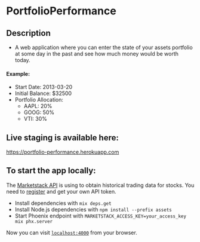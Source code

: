 # PortfolioPerformance

## Description

- A web application where you can enter the state of your assets portfolio at some day in the past and see how much money would be worth today.

#### Example: 
- Start Date: 2013-03-20
- Initial Balance: $32500
- Portfolio Allocation:
  - AAPL: 20%
  - GOOG: 50%
  - VTI: 30%

## Live staging is available here:
https://portfolio-performance.herokuapp.com

## To start the app locally:

The [Marketstack API](https://marketstack.com/) is using to obtain historical trading data for stocks.
You need to [register](https://marketstack.com/product) and get your own API token.

  * Install dependencies with `mix deps.get`
  * Install Node.js dependencies with `npm install --prefix assets`
  * Start Phoenix endpoint with `MARKETSTACK_ACCESS_KEY=your_access_key mix phx.server`

Now you can visit [`localhost:4000`](http://localhost:4000) from your browser.
